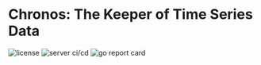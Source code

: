 # Chronos: The Keeper of Time Series Data

![license](https://img.shields.io/github/license/flohansen/chronos)
![server ci/cd](https://github.com/flohansen/chronos/actions/workflows/tests.yml/badge.svg)
![go report card](https://goreportcard.com/badge/github.com/flohansen/chronos)
